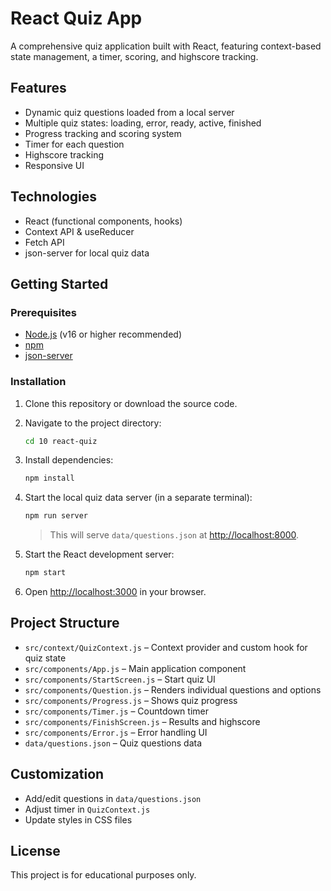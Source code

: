 # React Quiz App

A comprehensive quiz application built with React, featuring context-based state management, a timer, scoring, and highscore tracking.

## Features

- Dynamic quiz questions loaded from a local server
- Multiple quiz states: loading, error, ready, active, finished
- Progress tracking and scoring system
- Timer for each question
- Highscore tracking
- Responsive UI

## Technologies

- React (functional components, hooks)
- Context API & useReducer
- Fetch API
- json-server for local quiz data

## Getting Started

### Prerequisites

- [Node.js](https://nodejs.org/) (v16 or higher recommended)
- [npm](https://www.npmjs.com/)
- [json-server](https://github.com/typicode/json-server)

### Installation

1. Clone this repository or download the source code.
2. Navigate to the project directory:

   ```bash
   cd 10 react-quiz
   ```

3. Install dependencies:

   ```bash
   npm install
   ```

4. Start the local quiz data server (in a separate terminal):

   ```bash
   npm run server
   ```

   > This will serve `data/questions.json` at [http://localhost:8000](http://localhost:8000).

5. Start the React development server:

   ```bash
   npm start
   ```

6. Open [http://localhost:3000](http://localhost:3000) in your browser.

## Project Structure

- `src/context/QuizContext.js` – Context provider and custom hook for quiz state
- `src/components/App.js` – Main application component
- `src/components/StartScreen.js` – Start quiz UI
- `src/components/Question.js` – Renders individual questions and options
- `src/components/Progress.js` – Shows quiz progress
- `src/components/Timer.js` – Countdown timer
- `src/components/FinishScreen.js` – Results and highscore
- `src/components/Error.js` – Error handling UI
- `data/questions.json` – Quiz questions data

## Customization

- Add/edit questions in `data/questions.json`
- Adjust timer in `QuizContext.js`
- Update styles in CSS files

## License

This project is for educational purposes only.